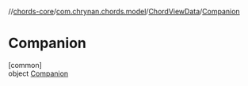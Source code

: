 //[chords-core](../../../../index.md)/[com.chrynan.chords.model](../../index.md)/[ChordViewData](../index.md)/[Companion](index.md)

# Companion

[common]\
object [Companion](index.md)
